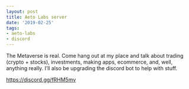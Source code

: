 ```yaml
---
layout: post
title: Aeto Labs server
date: '2019-02-25'
tags:
- aeto-labs
- discord
---
```


The Metaverse is real.  Come hang out at my place and talk about trading (crypto + stocks), investments, making apps, ecommerce, and, well, anything really. I’ll also be upgrading the discord bot to help with stuff.

https://discord.gg/fRHM5mv
